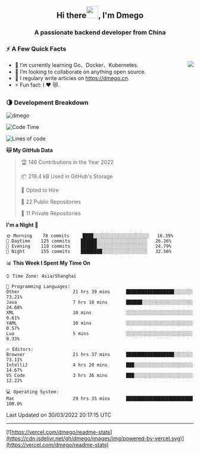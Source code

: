 <h2 align="center">Hi there<img src="https://cdn.jsdelivr.net/gh/dmego/images/img/Hi.gif" height="32" />, I'm Dmego </h2>
<h3 align="center">A passionate backend developer from China</h3>

### ⚡️ A Few Quick Facts

<img align="right" src="https://readme-stats-dmego.vercel.app/api?username=dmego&show_icons=true&icon_color=1573B3&hide_title=true&text_color=718096&bg_color=00000000&hide_border=true"/>

<ul>
    <li> 🌱 I’m currently learning Go、Docker、Kubernetes.</li>
    <li> 👯 I’m looking to collaborate on anything open source.</li>
    <li> 📝 I regulary write articles on <a href="https://dmego.cn">https://dmego.cn</a>.</li>
    <li> ⚡ Fun fact: I ❤️ 😻.</li>
</ul>

### 🌗 Development Breakdown

<img src="https://komarev.com/ghpvc/?username=dmego" alt="dmego" />

<!--START_SECTION:waka-->
![Code Time](http://img.shields.io/badge/Code%20Time-1%2C082%20hrs%2017%20mins-blue)

![Lines of code](https://img.shields.io/badge/From%20Hello%20World%20I%27ve%20Written-231%20Thousand%20lines%20of%20code-blue)

**🐱 My GitHub Data** 

> 🏆 146 Contributions in the Year 2022
 > 
> 📦 219.4 kB Used in GitHub's Storage 
 > 
> 💼 Opted to Hire
 > 
> 📜 22 Public Repositories 
 > 
> 🔑 11 Private Repositories  
 > 
**I'm a Night 🦉** 

```text
🌞 Morning    78 commits     ████░░░░░░░░░░░░░░░░░░░░░   16.39% 
🌆 Daytime    125 commits    ██████░░░░░░░░░░░░░░░░░░░   26.26% 
🌃 Evening    118 commits    ██████░░░░░░░░░░░░░░░░░░░   24.79% 
🌙 Night      155 commits    ████████░░░░░░░░░░░░░░░░░   32.56%

```


📊 **This Week I Spent My Time On** 

```text
⌚︎ Time Zone: Asia/Shanghai

💬 Programming Languages: 
Other                    21 hrs 39 mins      ██████████████████░░░░░░░   73.21% 
Java                     7 hrs 18 mins       ██████░░░░░░░░░░░░░░░░░░░   24.68% 
XML                      10 mins             ░░░░░░░░░░░░░░░░░░░░░░░░░   0.61% 
YAML                     10 mins             ░░░░░░░░░░░░░░░░░░░░░░░░░   0.57% 
Lua                      5 mins              ░░░░░░░░░░░░░░░░░░░░░░░░░   0.33%

🔥 Editors: 
Browser                  21 hrs 37 mins      ██████████████████░░░░░░░   73.11% 
IntelliJ                 4 hrs 20 mins       ███░░░░░░░░░░░░░░░░░░░░░░   14.67% 
VS Code                  3 hrs 36 mins       ███░░░░░░░░░░░░░░░░░░░░░░   12.22%

💻 Operating System: 
Mac                      29 hrs 35 mins      █████████████████████████   100.0%

```


 Last Updated on 30/03/2022 20:17:15 UTC
<!--END_SECTION:waka-->

---

[![https://vercel.com/dmego/readme-stats](https://cdn.jsdelivr.net/gh/dmego/images/img/powered-by-vercel.svg)](https://vercel.com/dmego/readme-stats)


